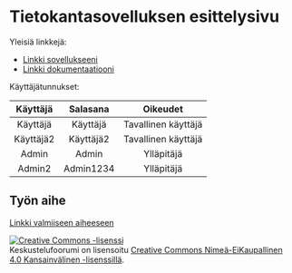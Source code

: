 ﻿# Tietokantasovelluksen esittelysivu

Yleisiä linkkejä:

* [Linkki sovellukseeni](http://johkauha.users.cs.helsinki.fi/forum/)
* [Linkki dokumentaatiooni](https://github.com/ZMaster13/Tsoha-Bootstrap/blob/master/doc/dokumentaatio.pdf)

Käyttäjätunnukset:

|  Käyttäjä |  Salasana |       Oikeudet      |
|:---------:|:---------:|:-------------------:|
|  Käyttäjä |  Käyttäjä | Tavallinen käyttäjä |
| Käyttäjä2 | Käyttäjä2 | Tavallinen käyttäjä |
|   Admin   |   Admin   |      Ylläpitäjä     |
|   Admin2  | Admin1234 |      Ylläpitäjä     |

## Työn aihe

[Linkki valmiiseen aiheeseen](http://advancedkittenry.github.io/suunnittelu_ja_tyoymparisto/aiheet/Keskustelufoorumi.html)


<a rel="license" href="http://creativecommons.org/licenses/by-nc/4.0/"><img alt="Creative Commons -lisenssi" style="border-width:0" src="https://i.creativecommons.org/l/by-nc/4.0/88x31.png" /></a><br /><span xmlns:dct="http://purl.org/dc/terms/" property="dct:title">Keskustelufoorumi</span> on lisensoitu <a rel="license" href="http://creativecommons.org/licenses/by-nc/4.0/">Creative Commons Nimeä-EiKaupallinen 4.0 Kansainvälinen -lisenssillä</a>.
